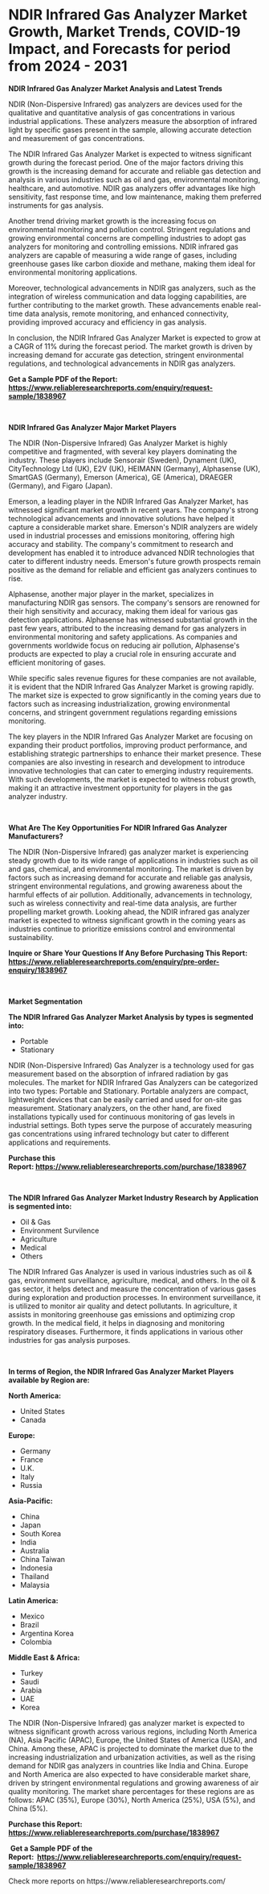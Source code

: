 <p><h1>NDIR Infrared Gas Analyzer Market Growth, Market Trends, COVID-19 Impact, and Forecasts for period from 2024 - 2031</h1></p><p><strong>NDIR Infrared Gas Analyzer Market Analysis and Latest Trends</strong></p>
<p><p>NDIR (Non-Dispersive Infrared) gas analyzers are devices used for the qualitative and quantitative analysis of gas concentrations in various industrial applications. These analyzers measure the absorption of infrared light by specific gases present in the sample, allowing accurate detection and measurement of gas concentrations.</p><p>The NDIR Infrared Gas Analyzer Market is expected to witness significant growth during the forecast period. One of the major factors driving this growth is the increasing demand for accurate and reliable gas detection and analysis in various industries such as oil and gas, environmental monitoring, healthcare, and automotive. NDIR gas analyzers offer advantages like high sensitivity, fast response time, and low maintenance, making them preferred instruments for gas analysis.</p><p>Another trend driving market growth is the increasing focus on environmental monitoring and pollution control. Stringent regulations and growing environmental concerns are compelling industries to adopt gas analyzers for monitoring and controlling emissions. NDIR infrared gas analyzers are capable of measuring a wide range of gases, including greenhouse gases like carbon dioxide and methane, making them ideal for environmental monitoring applications.</p><p>Moreover, technological advancements in NDIR gas analyzers, such as the integration of wireless communication and data logging capabilities, are further contributing to the market growth. These advancements enable real-time data analysis, remote monitoring, and enhanced connectivity, providing improved accuracy and efficiency in gas analysis.</p><p>In conclusion, the NDIR Infrared Gas Analyzer Market is expected to grow at a CAGR of 11% during the forecast period. The market growth is driven by increasing demand for accurate gas detection, stringent environmental regulations, and technological advancements in NDIR gas analyzers.</p></p>
<p><strong>Get a Sample PDF of the Report:&nbsp; <a href="https://www.reliableresearchreports.com/enquiry/request-sample/1838967">https://www.reliableresearchreports.com/enquiry/request-sample/1838967</a></strong></p>
<p>&nbsp;</p>
<p><strong>NDIR Infrared Gas Analyzer Major Market Players</strong></p>
<p><p>The NDIR (Non-Dispersive Infrared) Gas Analyzer Market is highly competitive and fragmented, with several key players dominating the industry. These players include Sensorair (Sweden), Dynament (UK), CityTechnology Ltd (UK), E2V (UK), HEIMANN (Germany), Alphasense (UK), SmartGAS (Germany), Emerson (America), GE (America), DRAEGER (Germany), and Figaro (Japan).</p><p>Emerson, a leading player in the NDIR Infrared Gas Analyzer Market, has witnessed significant market growth in recent years. The company's strong technological advancements and innovative solutions have helped it capture a considerable market share. Emerson's NDIR analyzers are widely used in industrial processes and emissions monitoring, offering high accuracy and stability. The company's commitment to research and development has enabled it to introduce advanced NDIR technologies that cater to different industry needs. Emerson's future growth prospects remain positive as the demand for reliable and efficient gas analyzers continues to rise.</p><p>Alphasense, another major player in the market, specializes in manufacturing NDIR gas sensors. The company's sensors are renowned for their high sensitivity and accuracy, making them ideal for various gas detection applications. Alphasense has witnessed substantial growth in the past few years, attributed to the increasing demand for gas analyzers in environmental monitoring and safety applications. As companies and governments worldwide focus on reducing air pollution, Alphasense's products are expected to play a crucial role in ensuring accurate and efficient monitoring of gases.</p><p>While specific sales revenue figures for these companies are not available, it is evident that the NDIR Infrared Gas Analyzer Market is growing rapidly. The market size is expected to grow significantly in the coming years due to factors such as increasing industrialization, growing environmental concerns, and stringent government regulations regarding emissions monitoring.</p><p>The key players in the NDIR Infrared Gas Analyzer Market are focusing on expanding their product portfolios, improving product performance, and establishing strategic partnerships to enhance their market presence. These companies are also investing in research and development to introduce innovative technologies that can cater to emerging industry requirements. With such developments, the market is expected to witness robust growth, making it an attractive investment opportunity for players in the gas analyzer industry.</p></p>
<p>&nbsp;</p>
<p><strong>What Are The Key Opportunities For NDIR Infrared Gas Analyzer Manufacturers?</strong></p>
<p><p>The NDIR (Non-Dispersive Infrared) gas analyzer market is experiencing steady growth due to its wide range of applications in industries such as oil and gas, chemical, and environmental monitoring. The market is driven by factors such as increasing demand for accurate and reliable gas analysis, stringent environmental regulations, and growing awareness about the harmful effects of air pollution. Additionally, advancements in technology, such as wireless connectivity and real-time data analysis, are further propelling market growth. Looking ahead, the NDIR infrared gas analyzer market is expected to witness significant growth in the coming years as industries continue to prioritize emissions control and environmental sustainability.</p></p>
<p><strong>Inquire or Share Your Questions If Any Before Purchasing This Report: <a href="https://www.reliableresearchreports.com/enquiry/pre-order-enquiry/1838967">https://www.reliableresearchreports.com/enquiry/pre-order-enquiry/1838967</a></strong></p>
<p>&nbsp;</p>
<p><strong>Market Segmentation</strong></p>
<p><strong>The NDIR Infrared Gas Analyzer Market Analysis by types is segmented into:</strong></p>
<p><ul><li>Portable</li><li>Stationary</li></ul></p>
<p><p>NDIR (Non-Dispersive Infrared) Gas Analyzer is a technology used for gas measurement based on the absorption of infrared radiation by gas molecules. The market for NDIR Infrared Gas Analyzers can be categorized into two types: Portable and Stationary. Portable analyzers are compact, lightweight devices that can be easily carried and used for on-site gas measurement. Stationary analyzers, on the other hand, are fixed installations typically used for continuous monitoring of gas levels in industrial settings. Both types serve the purpose of accurately measuring gas concentrations using infrared technology but cater to different applications and requirements.</p></p>
<p><strong>Purchase this Report:&nbsp;<a href="https://www.reliableresearchreports.com/purchase/1838967">https://www.reliableresearchreports.com/purchase/1838967</a></strong></p>
<p>&nbsp;</p>
<p><strong>The NDIR Infrared Gas Analyzer Market Industry Research by Application is segmented into:</strong></p>
<p><ul><li>Oil & Gas</li><li>Environment Survilence</li><li>Agriculture</li><li>Medical</li><li>Others</li></ul></p>
<p><p>The NDIR Infrared Gas Analyzer is used in various industries such as oil & gas, environment surveillance, agriculture, medical, and others. In the oil & gas sector, it helps detect and measure the concentration of various gases during exploration and production processes. In environment surveillance, it is utilized to monitor air quality and detect pollutants. In agriculture, it assists in monitoring greenhouse gas emissions and optimizing crop growth. In the medical field, it helps in diagnosing and monitoring respiratory diseases. Furthermore, it finds applications in various other industries for gas analysis purposes.</p></p>
<p>&nbsp;</p>
<p><strong>In terms of Region, the NDIR Infrared Gas Analyzer Market Players available by Region are:</strong></p>
<p>
    <p> <strong> North America: </strong>
        <ul>
            <li>United States</li>
            <li>Canada</li>
        </ul>
        </p> 
    <p> <strong> Europe: </strong>
        <ul>
            <li>Germany</li>
            <li>France</li>
            <li>U.K.</li>
            <li>Italy</li>
            <li>Russia</li>
        </ul>
        </p> 
    <p> <strong> Asia-Pacific: </strong>
        <ul>
            <li>China</li>
            <li>Japan</li>
            <li>South Korea</li>
            <li>India</li>
            <li>Australia</li>
            <li>China Taiwan</li>
            <li>Indonesia</li>
            <li>Thailand</li>
            <li>Malaysia</li>
        </ul>
        </p> 
    <p> <strong> Latin America: </strong>
        <ul>
            <li>Mexico</li>
            <li>Brazil</li>
            <li>Argentina Korea</li>
            <li>Colombia</li>
        </ul>
        </p> 
    <p> <strong> Middle East & Africa: </strong>
        <ul>
            <li>Turkey</li>
            <li>Saudi</li>
            <li>Arabia</li>
            <li>UAE</li>
            <li>Korea</li>
        </ul>
    </p>
    </p>
<p><p>The NDIR (Non-Dispersive Infrared) gas analyzer market is expected to witness significant growth across various regions, including North America (NA), Asia Pacific (APAC), Europe, the United States of America (USA), and China. Among these, APAC is projected to dominate the market due to the increasing industrialization and urbanization activities, as well as the rising demand for NDIR gas analyzers in countries like India and China. Europe and North America are also expected to have considerable market share, driven by stringent environmental regulations and growing awareness of air quality monitoring. The market share percentages for these regions are as follows: APAC (35%), Europe (30%), North America (25%), USA (5%), and China (5%).</p></p>
<p><strong>Purchase this Report: <a href="https://www.reliableresearchreports.com/purchase/1838967">https://www.reliableresearchreports.com/purchase/1838967</a></strong></p>
<p>&nbsp;<strong>Get a Sample PDF of the Report:&nbsp;&nbsp;<a href="https://www.reliableresearchreports.com/enquiry/request-sample/1838967">https://www.reliableresearchreports.com/enquiry/request-sample/1838967</a></strong></p>
<p><strong></strong></p>
<p>Check more reports on https://www.reliableresearchreports.com/</p>